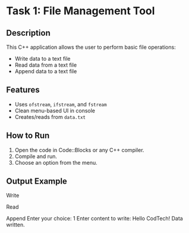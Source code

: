 # Task 1: File Management Tool

## Description
This C++ application allows the user to perform basic file operations:
- Write data to a text file
- Read data from a text file
- Append data to a text file

## Features
- Uses `ofstream`, `ifstream`, and `fstream`
- Clean menu-based UI in console
- Creates/reads from `data.txt`

## How to Run
1. Open the code in Code::Blocks or any C++ compiler.
2. Compile and run.
3. Choose an option from the menu.

## Output Example
Write

Read

Append
Enter your choice: 1
Enter content to write: Hello CodTech!
Data written.
